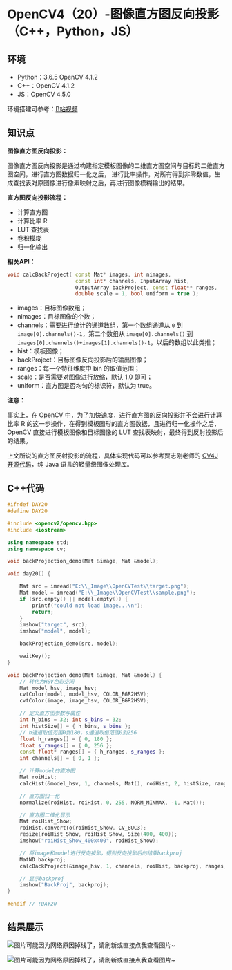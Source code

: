 # OpenCV4（20）-图像直方图反向投影（C++，Python，JS）

## 环境
* Python：3.6.5 OpenCV 4.1.2
* C++：OpenCV 4.1.2
* JS：OpenCV 4.5.0

环境搭建可参考：[B站视频](http://space.bilibili.com/365916694/#/)

## 知识点
**图像直方图反向投影：**

图像直方图反向投影是通过构建指定模板图像的二维直方图空间与目标的二维直方图空间，进行直方图数据归一化之后， 进行比率操作，对所有得到非零数值，生成查找表对原图像进行像素映射之后，再进行图像模糊输出的结果。

**直方图反向投影流程：**
- 计算直方图
- 计算比率 R
- LUT 查找表
- 卷积模糊
- 归一化输出

**相关API：**
```c++
void calcBackProject( const Mat* images, int nimages,
                      const int* channels, InputArray hist,
                      OutputArray backProject, const float** ranges,
                      double scale = 1, bool uniform = true );
```

- images：目标图像数组；
- nimages：目标图像的个数；
- channels：需要进行统计的通道数组，第一个数组通道从 `0` 到 `image[0].channels()-1`，第二个数组从 `image[0].channels()` 到 `images[0].channels()+images[1].channels()-1`，以后的数组以此类推；
- hist：模板图像；
- backProject：目标图像反向投影后的输出图像；
- ranges：每一个特征维度中 bin 的取值范围；
- scale：是否需要对图像进行放缩，默认 1.0 即可；
- uniform：直方图是否均匀的标识符，默认为 true。

**注意：**

事实上，在 OpenCV 中，为了加快速度，进行直方图的反向投影并不会进行计算比率 R 的这一步操作，在得到模板图形的直方图数据，且进行归一化操作之后，OpenCV 直接进行模板图像和目标图像的 LUT 查找表映射，最终得到反射投影后的结果。

上文所说的直方图反射投影的流程，具体实现代码可以参考贾志刚老师的 [CV4J 开源代码](https://github.com/imageprocessor/cv4j)，纯 Java 语言的轻量级图像处理库。

## C++代码
```c++
#ifndef DAY20
#define DAY20

#include <opencv2/opencv.hpp>
#include <iostream>

using namespace std;
using namespace cv;

void backProjection_demo(Mat &image, Mat &model);

void day20() {

	Mat src = imread("E:\\_Image\\OpenCVTest\\target.png");
	Mat model = imread("E:\\_Image\\OpenCVTest\\sample.png");
	if (src.empty() || model.empty()) {
		printf("could not load image...\n");
		return;
	}
	imshow("target", src);
	imshow("model", model);

	backProjection_demo(src, model);

	waitKey();
}

void backProjection_demo(Mat &image, Mat &model) {
	// 转化为HSV色彩空间
	Mat model_hsv, image_hsv;
	cvtColor(model, model_hsv, COLOR_BGR2HSV);
	cvtColor(image, image_hsv, COLOR_BGR2HSV);

	// 定义直方图参数与属性
	int h_bins = 32; int s_bins = 32;
	int histSize[] = { h_bins, s_bins };
	// h通道取值范围0到180，s通道取值范围0到256
	float h_ranges[] = { 0, 180 };
	float s_ranges[] = { 0, 256 };
	const float* ranges[] = { h_ranges, s_ranges };
	int channels[] = { 0, 1 };

	// 计算model的直方图
	Mat roiHist;
	calcHist(&model_hsv, 1, channels, Mat(), roiHist, 2, histSize, ranges);

	// 直方图归一化
	normalize(roiHist, roiHist, 0, 255, NORM_MINMAX, -1, Mat());

	// 直方图二维化显示
	Mat roiHist_Show;
	roiHist.convertTo(roiHist_Show, CV_8UC3);
	resize(roiHist_Show, roiHist_Show, Size(400, 400));
	imshow("roiHist_Show_400x400", roiHist_Show);

	// 将image和model进行反向投影，得到反向投影后的结果backproj
	MatND backproj;
	calcBackProject(&image_hsv, 1, channels, roiHist, backproj, ranges, 1.0);

	// 显示backproj
	imshow("BackProj", backproj);
}

#endif // !DAY20
```

## 结果展示
![[图片可能因为网络原因掉线了，请刷新或直接点我查看图片~](https://cdn.jsdelivr.net/gh/ylsislove/image-home/test/20201127003114.png)](https://cdn.jsdelivr.net/gh/ylsislove/image-home/test/20201127003114.png)

![[图片可能因为网络原因掉线了，请刷新或直接点我查看图片~](https://cdn.jsdelivr.net/gh/ylsislove/image-home/test/20201127003156.png)](https://cdn.jsdelivr.net/gh/ylsislove/image-home/test/20201127003156.png)
